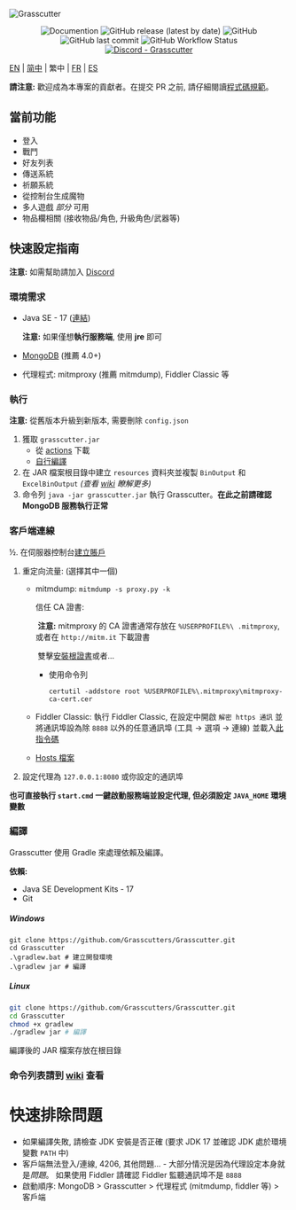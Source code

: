 ![Grasscutter](https://socialify.git.ci/Grasscutters/Grasscutter/image?description=1&forks=1&issues=1&language=1&logo=https%3A%2F%2Fs2.loli.net%2F2022%2F04%2F25%2FxOiJn7lCdcT5Mw1.png&name=1&owner=1&pulls=1&stargazers=1&theme=Light)
<div align="center"><img alt="Documention" src="https://img.shields.io/badge/Wiki-Grasscutter-blue?style=for-the-badge&link=https://github.com/Grasscutters/Grasscutter/wiki&link=https://github.com/Grasscutters/Grasscutter/wiki"> <img alt="GitHub release (latest by date)" src="https://img.shields.io/github/v/release/Grasscutters/Grasscutter?logo=java&style=for-the-badge"> <img alt="GitHub" src="https://img.shields.io/github/license/Grasscutters/Grasscutter?style=for-the-badge"> <img alt="GitHub last commit" src="https://img.shields.io/github/last-commit/Grasscutters/Grasscutter?style=for-the-badge"> <img alt="GitHub Workflow Status" src="https://img.shields.io/github/workflow/status/Grasscutters/Grasscutter/Build?logo=github&style=for-the-badge"></div>

<div align="center"><a href="https://discord.gg/T5vZU6UyeG"><img alt="Discord - Grasscutter" src="https://img.shields.io/discord/965284035985305680?label=Discord&logo=discord&style=for-the-badge"></a></div>

[EN](README.md) | [简中](README_zh-CN.md) | 繁中 | [FR](README_fr-FR.md) | [ES](README_es-ES.md)

**請注意:** 歡迎成為本專案的貢獻者。在提交 PR 之前, 請仔細閱讀[程式碼規範](https://github.com/Grasscutters/Grasscutter/blob/stable/CONTRIBUTING.md)。

## 當前功能

* 登入
* 戰鬥
* 好友列表
* 傳送系統
* 祈願系統
* 從控制台生成魔物
* 多人遊戲 *部分* 可用
* 物品欄相關 (接收物品/角色, 升級角色/武器等)

## 快速設定指南

**注意:** 如需幫助請加入 [Discord](https://discord.gg/T5vZU6UyeG)

### 環境需求

* Java SE - 17 ([連結](https://www.oracle.com/java/technologies/javase/jdk17-archive-downloads.html))

  **注意:** 如果僅想**執行服務端**, 使用 **jre** 即可

* [MongoDB](https://www.mongodb.com/try/download/community) (推薦 4.0+)

* 代理程式: mitmproxy (推薦 mitmdump), Fiddler Classic 等

### 執行

**注意:** 從舊版本升級到新版本, 需要刪除 `config.json`

1. 獲取 `grasscutter.jar`
   - 從 [actions](https://github.com/Grasscutters/Grasscutter/suites/6895963598/artifacts/267483297) 下載
   - [自行編譯](#編譯)
2. 在 JAR 檔案根目錄中建立 `resources` 資料夾並複製 `BinOutput` 和 `ExcelBinOutput` *(查看 [wiki](https://github.com/Grasscutters/Grasscutter/wiki) 瞭解更多)*
3. 命令列 `java -jar grasscutter.jar` 執行 Grasscutter。**在此之前請確認 MongoDB 服務執行正常**

### 客戶端連線

½. 在伺服器控制台[建立賬戶](https://github.com/Grasscutters/Grasscutter/wiki/Commands#targeting)

1. 重定向流量: (選擇其中一個)
    - mitmdump: `mitmdump -s proxy.py -k`
    
      信任 CA 證書:
    
      ​	**注意:** mitmproxy 的 CA 證書通常存放在 `%USERPROFILE%\ .mitmproxy`, 或者在 `http://mitm.it` 下載證書
    
      ​ 雙擊[安裝根證書](https://docs.microsoft.com/en-us/skype-sdk/sdn/articles/installing-the-trusted-root-certificate#installing-a-trusted-root-certificate)或者...
    
      - 使用命令列
    
        ```shell
        certutil -addstore root %USERPROFILE%\.mitmproxy\mitmproxy-ca-cert.cer
        ```
    
    - Fiddler Classic: 執行 Fiddler Classic, 在設定中開啟 `解密 https 通訊` 並將通訊埠設為除 `8888` 以外的任意通訊埠 (工具 -> 選項 -> 連線) 並載入[此指令碼](https://github.lunatic.moe/fiddlerscript)
      
    - [Hosts 檔案](https://github.com/Grasscutters/Grasscutter/wiki/Running#traffic-route-map)
    
2. 設定代理為 `127.0.0.1:8080` 或你設定的通訊埠

**也可直接執行 `start.cmd` 一鍵啟動服務端並設定代理, 但必須設定 `JAVA_HOME` 環境變數**

### 編譯

Grasscutter 使用 Gradle 來處理依賴及編譯。

**依賴:**

- Java SE Development Kits - 17
- Git

##### Windows

```shell
git clone https://github.com/Grasscutters/Grasscutter.git
cd Grasscutter
.\gradlew.bat # 建立開發環境
.\gradlew jar # 編譯
```

##### Linux

```bash
git clone https://github.com/Grasscutters/Grasscutter.git
cd Grasscutter
chmod +x gradlew
./gradlew jar # 編譯
```

編譯後的 JAR 檔案存放在根目錄

### 命令列表請到 [wiki](https://github.com/Grasscutters/Grasscutter/wiki/Commands) 查看

# 快速排除問題

* 如果編譯失敗, 請檢查 JDK 安裝是否正確 (要求 JDK 17 並確認 JDK 處於環境變數 `PATH` 中)
* 客戶端無法登入/連線, 4206, 其他問題... - 大部分情況是因為代理設定本身就是*問題*。
  如果使用 Fiddler 請確認 Fiddler 監聽通訊埠不是 `8888`
* 啟動順序: MongoDB > Grasscutter > 代理程式 (mitmdump, fiddler 等) > 客戶端
